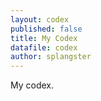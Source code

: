 ```yaml
---
layout: codex
published: false
title: My Codex
datafile: codex
author: splangster
---
```

My codex.
